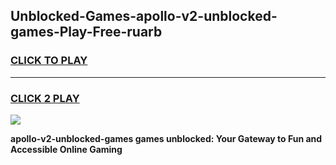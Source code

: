 
## Unblocked-Games-apollo-v2-unblocked-games-Play-Free-ruarb
<h3>
<a href="https://premium76.site?title=apollo-v2-unblocked-games&ref=15A">CLICK TO PLAY</a></h3>
<hr>

<h3>
<a href="https://premium76.site?title=apollo-v2-unblocked-games&ref=15A">CLICK 2 PLAY</a>
  
</h3>

<a href="https://premium76.site?title=apollo-v2-unblocked-games&ref=15A"><img src="https://clearcache.store/games.png"></a>


**apollo-v2-unblocked-games games unblocked: Your Gateway to Fun and Accessible Online Gaming**

